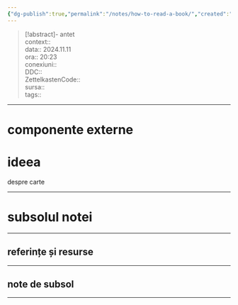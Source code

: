 ```yaml
---
{"dg-publish":true,"permalink":"/notes/how-to-read-a-book/","created":"2025-01-23T15:11:49.830+02:00","updated":"2024-12-29T17:07:56.511+02:00"}
---
```


> [!abstract]- antet  
> context::  
> data:: 2024.11.11  
> ora:: 20:23  
> conexiuni::  
> DDC::  
> ZettelkastenCode::  
> sursa::  
> tags::  


---

# componente externe


# ideea

despre carte


---
# subsolul notei
---
## referințe și resurse


---
## note de subsol
---


